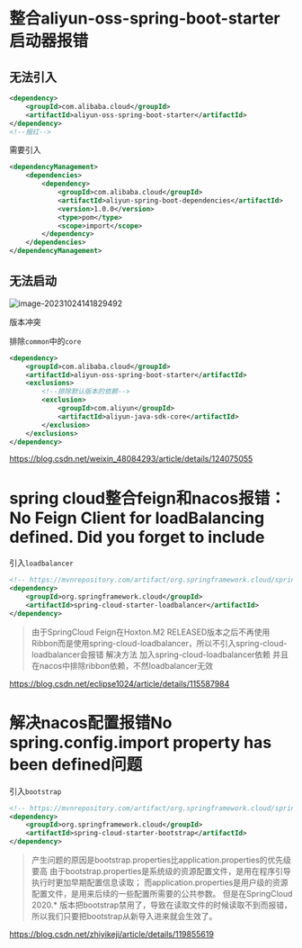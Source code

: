 # 整合aliyun-oss-spring-boot-starter启动器报错

## 无法引入

```xml
<dependency>
    <groupId>com.alibaba.cloud</groupId>
    <artifactId>aliyun-oss-spring-boot-starter</artifactId>
</dependency>
<!--报红-->
```

需要引入

```xml
<dependencyManagement>
    <dependencies>
        <dependency>
            <groupId>com.alibaba.cloud</groupId>
            <artifactId>aliyun-spring-boot-dependencies</artifactId>
            <version>1.0.0</version>
            <type>pom</type>
            <scope>import</scope>
        </dependency>
    </dependencies>
</dependencyManagement>
```

## 无法启动

![image-20231024141829492](https://mervyn-markdown-images.oss-cn-beijing.aliyuncs.com/202311071609815.png)

版本冲突

排除`common`中的`core`

```xml
<dependency>
    <groupId>com.alibaba.cloud</groupId>
    <artifactId>aliyun-oss-spring-boot-starter</artifactId>
    <exclusions>
        <!--排除默认版本的依赖-->
        <exclusion>
            <groupId>com.aliyun</groupId>
            <artifactId>aliyun-java-sdk-core</artifactId>
        </exclusion>
    </exclusions>
</dependency>
```



https://blog.csdn.net/weixin_48084293/article/details/124075055

# spring cloud整合feign和nacos报错：No Feign Client for loadBalancing defined. Did you forget to include

引入`loadbalancer`

```xml
<!-- https://mvnrepository.com/artifact/org.springframework.cloud/spring-cloud-starter-loadbalancer -->
<dependency>
    <groupId>org.springframework.cloud</groupId>
    <artifactId>spring-cloud-starter-loadbalancer</artifactId>
</dependency>
```

> 由于SpringCloud Feign在Hoxton.M2 RELEASED版本之后不再使用Ribbon而是使用spring-cloud-loadbalancer，所以不引入spring-cloud-loadbalancer会报错
> 解决方法
> 加入spring-cloud-loadbalancer依赖 并且在nacos中排除ribbon依赖，不然loadbalancer无效

https://blog.csdn.net/eclipse1024/article/details/115587984

# 解决nacos配置报错No spring.config.import property has been defined问题

引入`bootstrap`

```xml
<!-- https://mvnrepository.com/artifact/org.springframework.cloud/spring-cloud-starter-bootstrap -->
<dependency>
    <groupId>org.springframework.cloud</groupId>
    <artifactId>spring-cloud-starter-bootstrap</artifactId>
</dependency>
```

> 产生问题的原因是bootstrap.properties比application.properties的优先级要高
> 由于bootstrap.properties是系统级的资源配置文件，是用在程序引导执行时更加早期配置信息读取；
> 而application.properties是用户级的资源配置文件，是用来后续的一些配置所需要的公共参数。
> 但是在SpringCloud 2020.* 版本把bootstrap禁用了，导致在读取文件的时候读取不到而报错，所以我们只要把bootstrap从新导入进来就会生效了。

https://blog.csdn.net/zhiyikeji/article/details/119855619